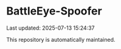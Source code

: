 # BattleEye-Spoofer

Last updated: 2025-07-13 15:24:37

This repository is automatically maintained.
